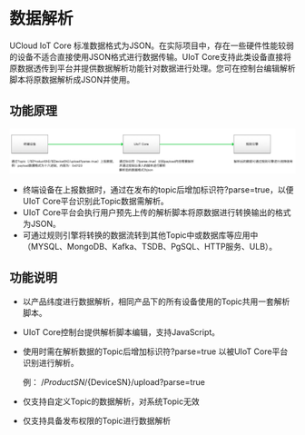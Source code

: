 # 数据解析



UCloud IoT Core 标准数据格式为JSON。在实际项目中，存在一些硬件性能较弱的设备不适合直接使用JSON格式进行数据传输。UIoT Core支持此类设备直接将原数据透传到平台并提供数据解析功能针对数据进行处理。您可在控制台编辑解析脚本将原数据解析成JSON并使用。



## 功能原理

![删除文件](../images/数据解析-7.png)

- 终端设备在上报数据时，通过在发布的topic后增加标识符?parse=true，以便UIoT Core平台识别此Topic数据需解析。
- UIoT Core平台会执行用户预先上传的解析脚本将原数据进行转换输出的格式为JSON。
- 可通过规则引擎将转换的数据流转到其他Topic中或数据库等应用中（MYSQL、MongoDB、Kafka、TSDB、PgSQL、HTTP服务、ULB）。



## 功能说明

- 以产品纬度进行数据解析，相同产品下的所有设备使用的Topic共用一套解析脚本。

- UIoT Core控制台提供解析脚本编辑，支持JavaScript。

- 使用时需在解析数据的Topic后增加标识符?parse=true 以被UIoT Core平台识别进行解析。

  例： /${ProductSN}/${DeviceSN}/upload?parse=true

- 仅支持自定义Topic的数据解析，对系统Topic无效

- 仅支持具备发布权限的Topic进行数据解析



